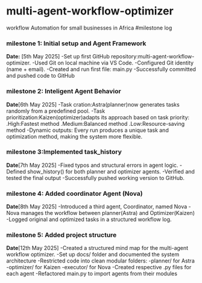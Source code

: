 # multi-agent-workflow-optimizer
workflow Automation for small businesses in Africa
#milestone log
### milestone 1: Initial setup and Agent Framework
**Date:** [5th May 2025]
-Set up first GitHub repository:multi-agent-workflow-optimizer.
-Used Git on local machine via VS Code.
-Configured Git identity (name + email).
-Created and run first file: main.py
-Successfully committed and pushed code to GitHub

### milestone 2: Inteligent Agent Behavior
**Date**[6th May 2025]
-Task cration:Astra(planner)now generates tasks randomly from a predefined pool.
-Task prioritization:Kaizen(optimizer)adapts its approach based on task priority:
     .High:Fastest method
     .Medium:Balanced method
     .Low:Resource-saving method
-Dynamic outputs: Every run produces a unique task and optimization method, making the system more flexible.
### milestone 3:Implemented task_history
**Date**[7th May 2025]
-Fixed typos and structural errors in agent logic.
-Defined show_history() for both planner and optimizer agents.
-Verified and tested the final output
-Successfully pushed working version to GitHub.
### milestone 4: Added coordinator Agent (Nova)
**Date**[8th May 2025]
-Introduced a third agent, Coordinator, named Nova
-Nova manages the workflow between planner(Astra) and Optimizer(Kaizen)
-Logged original and optimized tasks in a structured workflow log.
### milestone 5: Added project structure
**Date**[12th May 2025]
-Created a structured mind map for the multi-agent workflow optimizer.
-Set up docs/ folder and documented the system architecture
-Restricted code into clean modular folders:
 -planner/ for Astra
 -optimizer/ for Kaizen
 -executor/ for Nova
-Created respective .py files for each agent
-Refactored main.py to import agents from their modules
